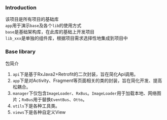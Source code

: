 ### Introduction
该项目是所有项目的基础库<br/>
`app`用于演示`base`及各个`lib`的使用方式<br/>
`base`是基础架构库，在此库的基础上开发项目<br/>
`lib_xxx`是单独的组件库，根据项目需求选择性地集成到项目中<br/>

### Base library
包简介
1. `api`下是基于RxJava2+Retrofit的二次封装，旨在简化Api调用。
2. `app`下是对Activity、Fragment等页面相关的类的封装，旨在简化开发、提高松耦合。
3. `manager`下仅包含`ImageLoader`、`RxBus`。`ImageLoader`用于加载本地、网络图片；`RxBus`用于替换`EventBus`、`Otto`。
4. `utils`下是各种工具类。
5. `views`下是各种自定义View
